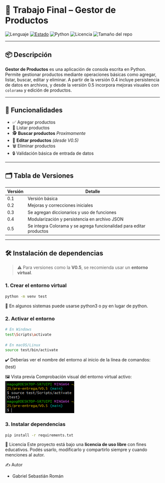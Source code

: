 # 🧪 Trabajo Final – Gestor de Productos

![Lenguaje](https://img.shields.io/github/languages/top/MagoGaro/TalentoTech-Python-2025) [![Estado](https://img.shields.io/badge/estado-activo-brightgreen)](https://github.com/MagoGaro/TalentoTech-Python-2025) ![Python](https://img.shields.io/badge/python-3.13+-blue.svg) ![Licencia](https://img.shields.io/badge/licencia-uso%20libre-brightgreen) ![Tamaño del repo](https://img.shields.io/github/repo-size/MagoGaro/TalentoTech-Python-2025)

---

## 📦 Descripción

**Gestor de Productos** es una aplicación de consola escrita en Python. Permite gestionar productos mediante operaciones básicas como agregar, listar, buscar, editar y eliminar. A partir de la versión 0.4 incluye persistencia de datos en archivos, y desde la versión 0.5 incorpora mejoras visuales con `colorama` y edición de productos.

---

## 🚀 Funcionalidades

- ✅ Agregar productos
- 📃 Listar productos
- 🕵️ **Buscar productos** *Proximamente*
- 📝 **Editar productos** *(desde V0.5)*
- 🗑️ Eliminar productos
- 🔒 Validación básica de entrada de datos

---

## 🗂️ Tabla de Versiones

| Versión | Detalle                                                             |
|---------|---------------------------------------------------------------------|
| 0.1     | Versión básica                                                      |
| 0.2     | Mejoras y correcciones iniciales                                   |
| 0.3     | Se agregan diccionarios y uso de funciones                         |
| 0.4     | Modularización y persistencia en archivo JSON                      |
| 0.5     | Se integra Colorama y se agrega funcionalidad para editar productos |

---

## 🛠 Instalación de dependencias

> ⚠️ Para versiones como la **V0.5**, se recomienda usar un **entorno virtual**.

### 1. Crear el entorno virtual

```bash
python -m venv test
```
📌 En algunos sistemas puede usarse python3 o py en lugar de python.

### 2. Activar el entorno

```bash
# En Windows
test\Scripts\activate

# En macOS/Linux
source test/bin/activate
```
✔️ Deberías ver el nombre del entorno al inicio de la línea de comandos: (test)

🖼️ Vista previa
Comprobación visual del entorno virtual activo:
  ![Imagen de comprobación](img/comprobar_venv.png)
  
  ### 3. Instalar dependencias

  ```bash
pip install -r requirements.txt
```

📄 Licencia
Este proyecto está bajo una **licencia de uso libre** con fines educativos. Podés usarlo, modificarlo y compartirlo siempre y cuando menciones al autor.

✍️ Autor
- Gabriel Sebastián Román
